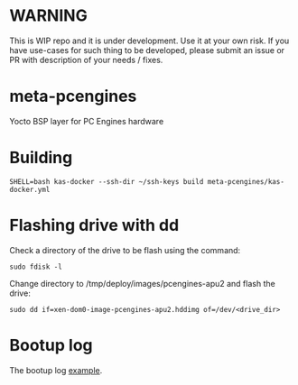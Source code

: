 # WARNING

This is WIP repo and it is under development. Use it at your own risk. 
If you have use-cases for such thing to be developed, please submit
an issue or PR with description of your needs / fixes.

# meta-pcengines

Yocto BSP layer for PC Engines hardware

# Building

```
SHELL=bash kas-docker --ssh-dir ~/ssh-keys build meta-pcengines/kas-docker.yml
```
# Flashing drive with dd 

Check a directory of the drive to be flash using the command:

```
sudo fdisk -l
``` 

Change directory to  <build-directory>/tmp/deploy/images/pcengines-apu2 and flash the drive:

```
sudo dd if=xen-dom0-image-pcengines-apu2.hddimg of=/dev/<drive_dir>
```

# Bootup log

The bootup log [example](bootup.log).  
